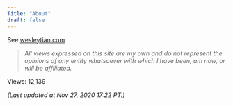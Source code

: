 ```yaml
---
Title: "About"
draft: false
---
```


See [wesleytian.com](https://wesleytian.com)

> _All views expressed on this site are my own and do not represent the opinions of any entity whatsoever with which I have been, am now, or will be affiliated._

Views: 12,139

*(Last updated at Nov 27, 2020 17:22 PT.)*
